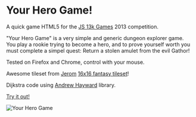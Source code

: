 # Your Hero Game!

A quick game HTML5 for the [JS 13k Games](http://js13kgames.com) 2013 competition.

"Your Hero Game" is a very simple and generic dungeon explorer game. You play a rookie trying to become a hero, and to prove yourself worth you must complete a simpel quest: Return a stolen amulet from the evil Gathor!

Tested on Firefox and Chrome, control with your mouse.

Awesome tileset from [Jerom](http://opengameart.org/users/jerom) [16x16 fantasy tileset](http://opengameart.org/content/16x16-fantasy-tileset)!

Dijkstra code using [Andrew Hayward](https://github.com/andrewhayward/dijkstra) library.

[Try it out!](http://diogok.net/hero)

![Your Hero Game](https://raw.github.com/diogok/herogame/master/assets/screenshot400x250.png "Your Hero Game")

